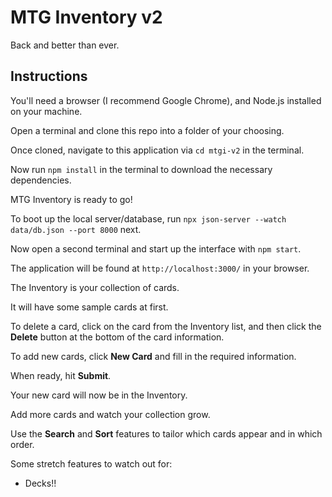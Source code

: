 # MTG Inventory v2

Back and better than ever.

## Instructions

You'll need a browser (I recommend Google Chrome), and Node.js installed on your machine.

Open a terminal and clone this repo into a folder of your choosing.

Once cloned, navigate to this application via `cd mtgi-v2` in the terminal.

Now run `npm install` in the terminal to download the necessary dependencies.

MTG Inventory is ready to go!

To boot up the local server/database, run `npx json-server --watch data/db.json --port 8000` next.

Now open a second terminal and start up the interface with `npm start`.

The application will be found at `http://localhost:3000/` in your browser.

The Inventory is your collection of cards.

It will have some sample cards at first.

To delete a card, click on the card from the Inventory list, and then click the **Delete** button at the bottom of the card information.

To add new cards, click **New Card** and fill in the required information.

When ready, hit **Submit**.

Your new card will now be in the Inventory.

Add more cards and watch your collection grow.

Use the **Search** and **Sort** features to tailor which cards appear and in which order.

Some stretch features to watch out for:

- Decks!!
